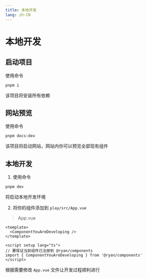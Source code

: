```yaml
---
title: 本地开发
lang: zh-CN
---
```


# 本地开发

## 启动项目

使用命令

```shell
pnpm i
```

该项目将安装所有依赖

## 网站预览

使用命令

```shell
pnpm docs:dev
```

该项目将启动网站，网站内你可以预览全部现有组件

## 本地开发

1. 使用命令

```shell
pnpm dev
```

将启动本地开发环境

2. 将你的组件添加到 `play/src/App.vue`

> App.vue

```vue
<template>
  <ComponentYouAreDeveloping />
</template>

<script setup lang="ts">
// 要保证当前组件已注册到 @ryan/components
import { ComponentYouAreDeveloping } from '@ryan/components'
</script>
```

根据需要修改 `App.vue` 文件让开发过程顺利进行
